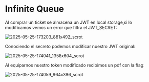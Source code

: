 # Infinite Queue

Al comprar un ticket se almacena un JWT en local storage,si lo modificamos vemos un error que filtra el JWT_SECRET:

![2025-05-25-173203_881x492_scrot](https://github.com/user-attachments/assets/407adcbf-8ecb-4f74-a292-2b03fe7b876b)

Conociendo el secreto podemos modificar nuestro JWT original:

![2025-05-25-174041_1358x604_scrot](https://github.com/user-attachments/assets/f61ec5c7-cb2e-42ad-9639-7231005e0bc0)

Al equiparnos nuestro token modificado recibimos un pdf con la flag:

![2025-05-25-174059_964x386_scrot](https://github.com/user-attachments/assets/b043b1b4-86c8-4368-b816-42fb0b3f89a4)


